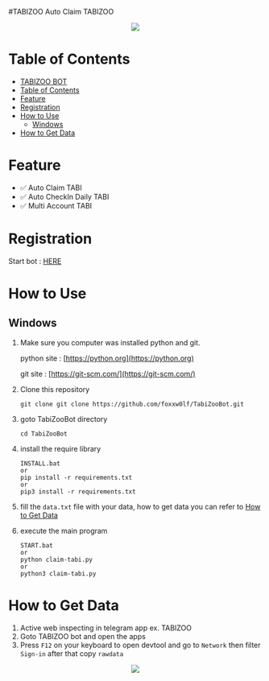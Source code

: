 #TABIZOO
Auto Claim TABIZOO

<center>
<img src="image.png" >
</center>

# Table of Contents
- [TABIZOO BOT](#TABIZOO)
- [Table of Contents](#table-of-contents)
- [Feature](#feature)
- [Registration](#registration)
- [How to Use](#how-to-use)
  - [Windows](#windows)
- [How to Get Data](#how-to-get-data)

# Feature

- ✅ Auto Claim TABI
- ✅ Auto CheckIn Daily TABI
- ✅ Multi Account TABI

# Registration

Start bot : [HERE](https://t.me/tabizoobot/tabizoo?startapp=brK5j)

# How to Use

## Windows 

1. Make sure you computer was installed python and git.
   
   python site : [https://python.org](https://python.org)
   
   git site : [https://git-scm.com/](https://git-scm.com/)

2. Clone this repository
   ```shell
   git clone git clone https://github.com/foxxw0lf/TabiZooBot.git
   ```

3. goto TabiZooBot directory
   ```
   cd TabiZooBot
   ```

4. install the require library
   ```
   INSTALL.bat
   or
   pip install -r requirements.txt
   or
   pip3 install -r requirements.txt
   ```

5. fill the `data.txt` file with your data, how to get data you can refer to [How to Get Data](#how-to-get-data)
6. execute the main program 
   ```
   START.bat
   or
   python claim-tabi.py
   or
   python3 claim-tabi.py
   ```
# How to Get Data
   
   1. Active web inspecting in telegram app ex. TABIZOO
   2. Goto TABIZOO bot and open the apps
   3. Press `F12` on your keyboard to open devtool and go to `Network` then filter `Sign-in` after that copy `rawdata`

<center>
<img src="getdata.png" >
</center>
    
